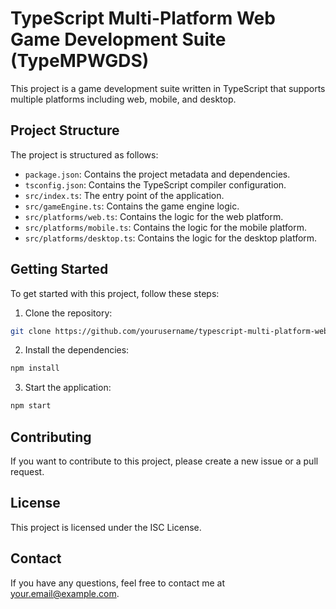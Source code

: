# TypeScript Multi-Platform Web Game Development Suite (TypeMPWGDS)

This project is a game development suite written in TypeScript that supports multiple platforms including web, mobile, and desktop.

## Project Structure

The project is structured as follows:

- `package.json`: Contains the project metadata and dependencies.
- `tsconfig.json`: Contains the TypeScript compiler configuration.
- `src/index.ts`: The entry point of the application.
- `src/gameEngine.ts`: Contains the game engine logic.
- `src/platforms/web.ts`: Contains the logic for the web platform.
- `src/platforms/mobile.ts`: Contains the logic for the mobile platform.
- `src/platforms/desktop.ts`: Contains the logic for the desktop platform.

## Getting Started

To get started with this project, follow these steps:

1. Clone the repository:

```bash
git clone https://github.com/yourusername/typescript-multi-platform-web-game-development-suite.git
```

2. Install the dependencies:

```bash
npm install
```

3. Start the application:

```bash
npm start
```

## Contributing

If you want to contribute to this project, please create a new issue or a pull request.

## License

This project is licensed under the ISC License.

## Contact

If you have any questions, feel free to contact me at your.email@example.com.
